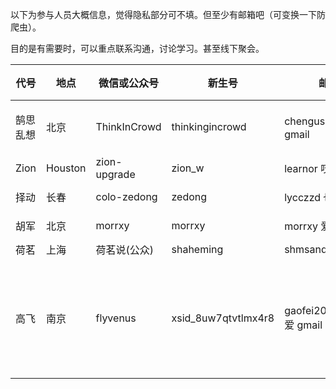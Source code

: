 以下为参与人员大概信息，觉得隐私部分可不填。但至少有邮箱吧（可变换一下防爬虫）。  

目的是有需要时，可以重点联系沟通，讨论学习。甚至线下聚会。  

| 代号 | 地点 | 微信或公众号 | 新生号 | 邮箱 | Github | 熟悉领域 | 了解领域 |
| ---- | ------- | ----- | ------ | --- | ------ | ------- | ------ |
| 鹄思乱想 | 北京 | ThinkInCrowd | thinkingincrowd | chengusky 爱 gmail | kenspirit | Node.js | AngularJS, Vue.js, Bootstrap, jQ |
| Zion | Houston | zion-upgrade | zion_w | learnor 哎吆 gmail | learnor | | Ruby on Rails |
| 择动 | 长春 | colo-zedong | zedong | lycczzd 也是 gmail | zhang-zedong | | Java, Rails |
| 胡军 | 北京 | morrxy | morrxy | morrxy 爱特 gmail | morrxy | Node.js | Bootstrap, jQ, Clojure |
| 荷茗   | 上海 | 荷茗说(公众) | shaheming | shmsand(AT)gmail  | shaheming | | |
| 高飞 | 南京 | flyvenus | xsid_8uw7qtvtlmx4r8 | gaofei20160520 爱 gmail | gaofei1986 |  | 学习 python、django、ruby on rails 、vue.js和 semantic ui 中 |
